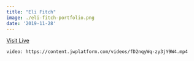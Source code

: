 ```yaml
---
title: "Eli Fitch"
image: ./eli-fitch-portfolio.png
date: '2019-11-28'
---
```


[Visit Live](http://eli.wtf/)

`video: https://content.jwplatform.com/videos/fD2nqyWq-zy3jY9W4.mp4`
